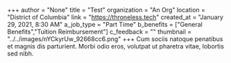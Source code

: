 +++
author = "None"
title = "Test"
organization = "An Org"
location = "District of Columbia"
link = "https://throneless.tech"
created_at = "January 29, 2021, 8:30 AM"
a_job_type = "Part Time"
b_benefits = ["General Benefits","Tuition Reimbursement"]
c_feedback = ""
thumbnail = "../../images/nYCkyrUw_92668cc6.png"
+++
Cum sociis natoque penatibus et magnis dis parturient. Morbi odio eros, volutpat ut pharetra vitae, lobortis sed nibh.